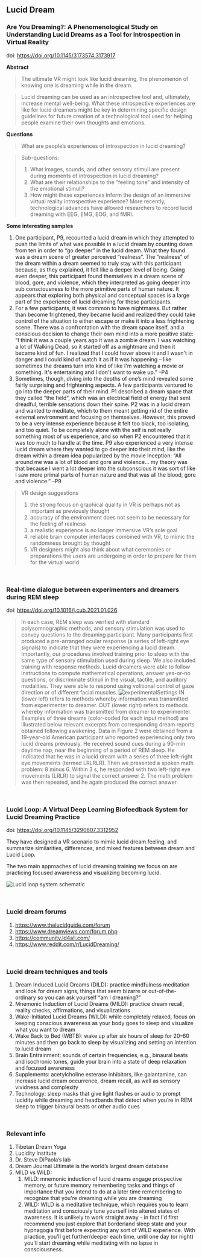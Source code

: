 ## Lucid Dream

### Are You Dreaming?: A Phenomenological Study on Understanding Lucid Dreams as a Tool for Introspection in Virtual Reality

doi: https://doi.org/10.1145/3173574.3173917

**Abstract**
> The ultimate VR might look like lucid dreaming, the phenomenon of knowing one is dreaming while in the dream. 

> Lucid dreaming can be used as an introspective tool and, ultimately, increase mental well-being. What these introspective experiences are like for lucid dreamers might be key in determining specific design guidelines for future creation of a technological tool used for helping people examine their own thoughts and emotions.

**Questions**
> What  are  people’s  experiences  of introspection in lucid dreaming?

> Sub-questions: 
> 1.  What  images,  sounds,  and  other  sensory  stimuli  are present during moments of introspection in lucid dreaming? 
> 2.  What  are  their  relationships  to  the  “feeling  tone”  and intensity of the emotional stimuli? 
> 3.  How  might  these  experiences  inform  the  design  of  an immersive virtual reality introspective experience? 
> More recently, technological  advances  have allowed  researchers to record lucid dreaming with EEG, EMG, EOG, and fMRI.

**Some interesting samples**
1. One participant, P9, recounted a lucid dream in  which they  attempted  to push  the limits of what was possible in a lucid dream by counting down from ten in order to “go  deeper” in the  lucid dream.  What they found was a dream scene of greater perceived   “realness”. The “realness” of the dream within a dream seemed to truly stay with  this participant because, as they explained,  it  felt like  a  deeper  level  of  being.  Going  even  deeper,  this participant  found  themselves  in  a  dream  scene  of  blood, gore, and  violence, which they  interpreted as going deeper into  sub  consciousness  to  the  more  primitive  parts  of human  nature. It  appears  that  exploring both  physical  and conceptual spaces is a large  part of the  experience of lucid dreaming for these participants. 
2. For a  few participants, it was common to  have  nightmares.  But  rather  than  become  frightened, they  became lucid  and  realized they  could  take  control of the  situation  to  either  escape  or  make  it  into  a  less frightening  scene.  There  was  a  confrontation  with  the dream space itself, and a conscious decision to change their own mind into a more positive state: “I  think  it  was  a  couple  years  ago  it  was  a  zombie dream.  I  was  watching  a  lot  of  Walking  Dead,  so  it started  off  as a nightmare  and  then it  became kind  of fun. I realized that I could hover above it and I wasn't in danger  and  I  could  kind  of  watch  it  as  if  it  was happening – like sometimes the dreams turn into kind of like  I'm  watching  a  movie  or  something.  It's entertaining and I don't want to wake up.” –P4 
3. Sometimes,  though,  diving  into  the depths  of  one’s  mind  revealed  some fairly surprising  and frightening aspects.  A few  participants  ventured to  go into the deeper parts  of their mind.  P1 described a dream space that they called “the field”, which was an electrical field of energy  that  sent  dreadful,  terrible  sensations  down  their spine.  P2  was  in  a  lucid  dream  and  wanted  to  meditate, which  to  them  meant  getting  rid  of  the  entire  external environment  and  focusing  on  themselves.  However,  this proved to be a  very  intense experience  because  it  felt  too black, too isolating, and too quiet. To be completely  alone with the self is not really something most of us experience, and so when P2 encountered that it was too much to handle at the time.  P9 also experienced a very  intense lucid dream where  they  wanted  to  go  deeper  into  their mind, like  the dream  within  a  dream  idea  popularized  by  the  movie Inception: “All  around  me  was  a  lot  of  blood  and  gore  and violence…  my  theory  was  that  because  I  went  a  lot deeper  into  the  subconscious  it was sort  of like I  saw more primal parts of human nature and that was all the blood, gore and violence.” –P9
> VR design suggestions
> 1. the strong focus on graphical  quality  in  VR  is  perhaps  not  as  important  as previously thought
> 2. accuracy of  the environment  does  not  seem  to  be  necessary  for  the feeling  of  realness 
> 3. a  realistic experience is no longer immersive VR’s sole goal
> 4. reliable brain  computer interfaces  combined  with VR, to mimic the randomness brought by thought
> 5. VR designers might also think about what ceremonies or preparations  the  users  are  undergoing  in  order  to  prepare for  them  for the  virtual  world

&nbsp;

### Real-time dialogue between experimenters and dreamers during REM sleep

doi: https://doi.org/10.1016/j.cub.2021.01.026

> In each case, REM sleep was verified with standard polysomnographic methods, and sensory stimulation was used to convey questions to the dreaming participant. Many participants first produced a pre-arranged ocular response (a series of left-right eye signals) to indicate that they were experiencing a lucid dream. Importantly, our procedures involved training prior to sleep with the same type of sensory stimulation used during sleep. We also included training with response methods. 
> Lucid dreamers were able to follow instructions to compute mathematical operations, answer yes-or-no questions, or discriminate stimuli in the visual, tactile, and auditory modalities. They were able to respond using volitional control of gaze direction or of different facial muscles.
![experimentalSettings](./image/lucidDreamExperimentalSettings.jpg)
>IN (lower left) refers to methods whereby information was transmitted from experimenter to dreamer. OUT (lower right) refers to methods whereby information was transmitted from dreamer to experimenter. Examples of three dreams (color-coded for each input method) are illustrated below relevant excerpts from corresponding dream reports obtained following awakening. 
> Data in Figure 2 were obtained from a 19-year-old American participant who reported experiencing only two lucid dreams previously. He received sound cues during a 90-min daytime nap, near the beginning of a period of REM sleep. He indicated that he was in a lucid dream with a series of three left-right eye movements (termed LRLRLR). Then we presented a spoken math problem: 8 minus 6. Within 3 s, he responded with two left-right eye movements (LRLR) to signal the correct answer 2. The math problem was then repeated, and he again produced the correct answer.

&nbsp;

### Lucid Loop: A Virtual Deep Learning Biofeedback System for Lucid Dreaming Practice

doi: https://doi.org/10.1145/3290607.3312952

They have designed a VR scenario to mimic lucid dream feeling, and summarize similarities, differences, and mixed features between dream and Lucid Loop.

The two main approaches of lucid dreaming training we focus on are practicing focused awareness and visualizing becoming lucid.

![Lucid loop system schematic](./image/LucidLoop.png)

&nbsp;

### Lucid dream forums
1. https://www.thelucidguide.com/forum
2. https://www.dreamviews.com/forum.php
3. https://community.ld4all.com/
4. https://www.reddit.com/r/LucidDreaming/

&nbsp;

### Lucid dream techniques and tools
1. Dream Induced Lucid Dreams (DILD): practice mindfulness meditation and look for dream signs, things that seem bizarre or out-of-the-ordinary so you can ask yourself “am I dreaming?”
2. Mnemonic Induction of Lucid Dreams (MILD): practice dream recall, reality checks, affirmations, and visualizations
3. Wake-Initiated Lucid Dreams (WILD): while completely relaxed, focus on keeping conscious awareness as your body goes to sleep and visualize what you want to dream
4. Wake Back to Bed (WBTB): wake up after six hours of sleep for 20–60 minutes and then go back to sleep by visualizing and setting an intention to lucid dream
5. Brain Entrainment: sounds of certain frequencies, e.g., binaural beats and isochronic tones, guide your brain into a state of deep relaxation and focused awareness
6. Supplements: acetylcholine esterase inhibitors, like galantamine, can increase lucid dream occurrence, dream recall, as well as sensory vividness and complexity
7. Technology: sleep masks that give light flashes or audio to prompt lucidity while dreaming and headbands that detect when you’re in REM sleep to trigger binaural beats or other audio cues

&nbsp;

### Relevant info
1. Tibetan Dream Yoga
2. Lucidity Institute
3. Dr. Steve DiPaola’s lab
4. Dream Journal Ultimate is the world’s largest dream database
5. MILD vs WILD: 
    1. MILD: mnemonic induction of lucid dreams engage prospective memory, or future memory remembering tasks and things of importance that you intend to do at a later time remembering to recognize that you're dreaming while you are dreaming
    2. WILD: WILD is a meditative technique, which requires you to learn meditation and consciously tune yourself into altered states of awareness. It is unlikely to work straight away - in fact I'd first recommend you just explore that borderland sleep state and your hypnagogia first before expecting any sort of WILD experience. With practice, you'll get further/deeper each time, until one day (or night) you'll start dreaming while meditating with no lapse in consciousness. 